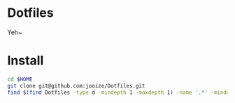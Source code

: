Dotfiles
========
Yeh~

Install
=======
``` sh
cd $HOME
git clone git@github.com:jooize/Dotfiles.git
find $(find Dotfiles -type d -mindepth 1 -maxdepth 1) -name '.*' -mindepth 1 -maxdepth 1 -exec ln -s {} . \;
```

